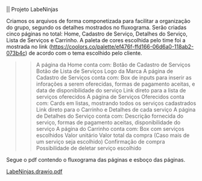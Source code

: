 || Projeto LabeNinjas 

Criamos os arquivos de forma componetizada para facilitar a organização do grupo, segundo os detalhes mostrados no fluxograma.
Serão criadas cinco páginas no total: Home, Cadastro de Serviço, Detalhes do Serviço, Lista de Serviços e Carrinho. 
A paleta de cores escolhida pelo time foi a mostrada no link (https://coolors.co/palette/ef476f-ffd166-06d6a0-118ab2-073b4c) de acordo com o tema escolhido pelo cliente.

>> A página da Home conta com:
 > Botão de Cadastro de Serviços
 > Botão de Lista de Serviços
 > Logo da Marca
>> A página de Cadastro de Serviços conta com:
 > Box de inputs para inserir as inforações a serem oferecidas, formas de pagamento aceitas, e data de disponibilidade do serviço
 > Link direto para a lista de serviços oferecidos
>> A página de Serviços Oferecidos conta com:
 > Cards em listas, mostrando todos os serviços cadastrados
 > Link direto para o Carrinho e Detalhes de cada serviço
>> A página de Detalhes do Serviço conta com:
 > Descrição fornecida do serviço, formas de pagamento aceitas, disponibilidade do serviço
>> A página do Carrinho conta com:
 > Box com serviços escolhidos
 > Valor unitário
 > Valor total da compra (Caso mais de um serviço seja escolhido)
 > Confirmação de compra
 > Possibilidade de deletar serviço escolhido
 
 Segue o pdf contendo o fluxograma das páginas e esboço das páginas.
 
[LabeNinjas.drawio.pdf](https://github.com/future4code/Ailton-labe-ninja8/files/9001459/LabeNinjas.drawio.pdf)
